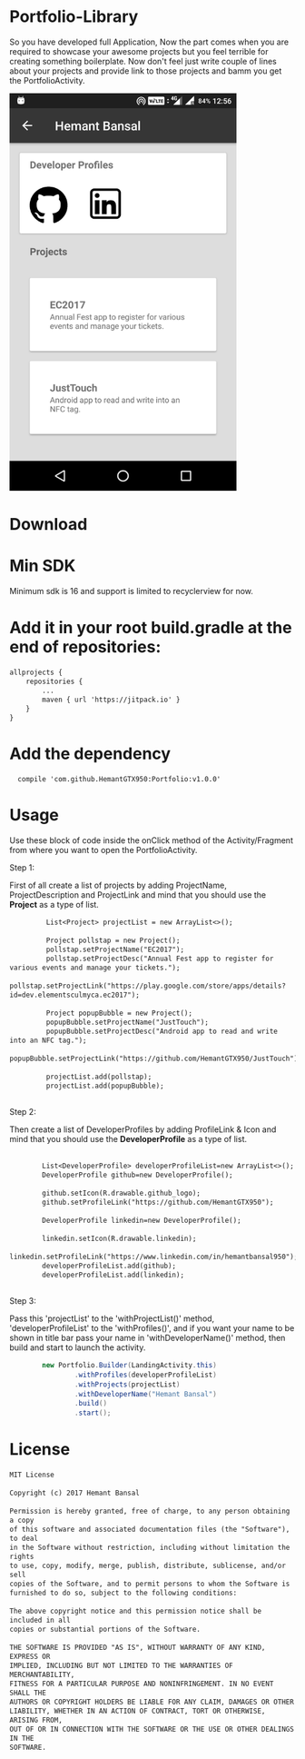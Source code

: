
# Portfolio-Library
So you have developed full Application, Now the part comes when you are required to showcase your awesome projects but you feel terrible for creating something boilerplate. Now don't feel just write couple of lines about your projects and provide link to those projects and bamm you get the PortfolioActivity. 

<img src="https://github.com/HemantGTX950/Portfolio/blob/master/1.png" height="700" width="400" >


# Download


# Min SDK
Minimum sdk is 16 and support is limited to recyclerview for now.

# Add it in your root build.gradle at the end of repositories:
	allprojects {
		repositories {
			...
			maven { url 'https://jitpack.io' }
		}
	}
	
# Add the dependency
```
  compile 'com.github.HemantGTX950:Portfolio:v1.0.0'
```

# Usage

Use these block of code inside the onClick method of the Activity/Fragment from where you want to open the PortfolioActivity.

Step 1:

First of all create a list of projects by adding ProjectName, ProjectDescription and ProjectLink and mind that you should use the <b>Project</b> as a type of list.

```
         List<Project> projectList = new ArrayList<>();
 
         Project pollstap = new Project();
         pollstap.setProjectName("EC2017");
         pollstap.setProjectDesc("Annual Fest app to register for various events and manage your tickets.");
         pollstap.setProjectLink("https://play.google.com/store/apps/details?id=dev.elementsculmyca.ec2017");
 
         Project popupBubble = new Project();
         popupBubble.setProjectName("JustTouch");
         popupBubble.setProjectDesc("Android app to read and write into an NFC tag.");
         popupBubble.setProjectLink("https://github.com/HemantGTX950/JustTouch");
 
         projectList.add(pollstap);
         projectList.add(popupBubble);


```

Step 2:

Then create a list of DeveloperProfiles by adding ProfileLink & Icon and mind that you should use the <b>DeveloperProfile</b> as a type of list.

```

        List<DeveloperProfile> developerProfileList=new ArrayList<>();
        DeveloperProfile github=new DeveloperProfile();

        github.setIcon(R.drawable.github_logo);
        github.setProfileLink("https://github.com/HemantGTX950");

        DeveloperProfile linkedin=new DeveloperProfile();

        linkedin.setIcon(R.drawable.linkedin);
        linkedin.setProfileLink("https://www.linkedin.com/in/hemantbansal950");
        developerProfileList.add(github);
        developerProfileList.add(linkedin);


```



Step 3:

Pass this 'projectList' to the 'withProjectList()' method, 'developerProfileList'
  to the 'withProfiles()', and if you want your name to be shown in title bar pass your name in 
  'withDeveloperName()' method, then build and start to launch the activity.

```java
        new Portfolio.Builder(LandingActivity.this)
                .withProfiles(developerProfileList)
                .withProjects(projectList)
                .withDeveloperName("Hemant Bansal")
                .build()
                .start();

```

# License

```
MIT License

Copyright (c) 2017 Hemant Bansal

Permission is hereby granted, free of charge, to any person obtaining a copy
of this software and associated documentation files (the "Software"), to deal
in the Software without restriction, including without limitation the rights
to use, copy, modify, merge, publish, distribute, sublicense, and/or sell
copies of the Software, and to permit persons to whom the Software is
furnished to do so, subject to the following conditions:

The above copyright notice and this permission notice shall be included in all
copies or substantial portions of the Software.

THE SOFTWARE IS PROVIDED "AS IS", WITHOUT WARRANTY OF ANY KIND, EXPRESS OR
IMPLIED, INCLUDING BUT NOT LIMITED TO THE WARRANTIES OF MERCHANTABILITY,
FITNESS FOR A PARTICULAR PURPOSE AND NONINFRINGEMENT. IN NO EVENT SHALL THE
AUTHORS OR COPYRIGHT HOLDERS BE LIABLE FOR ANY CLAIM, DAMAGES OR OTHER
LIABILITY, WHETHER IN AN ACTION OF CONTRACT, TORT OR OTHERWISE, ARISING FROM,
OUT OF OR IN CONNECTION WITH THE SOFTWARE OR THE USE OR OTHER DEALINGS IN THE
SOFTWARE.
   
```
